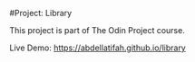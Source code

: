 #Project: Library

This project is part of The Odin Project course.

Live Demo: https://abdellatifah.github.io/library
